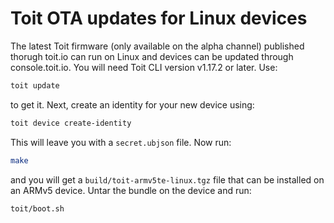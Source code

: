 # Toit OTA updates for Linux devices

The latest Toit firmware (only available on the alpha channel) published thorugh toit.io can run on Linux and devices can be updated through console.toit.io. You will need Toit CLI version v1.17.2 or later. Use:

``` sh
toit update
```

to get it. Next, create an identity for your new device using:

``` sh
toit device create-identity
```

This will leave you with a `secret.ubjson` file. Now run:

``` sh
make
```

and you will get a `build/toit-armv5te-linux.tgz` file that can be installed on an ARMv5 device. Untar the bundle
on the device and run:

``` sh
toit/boot.sh
```
